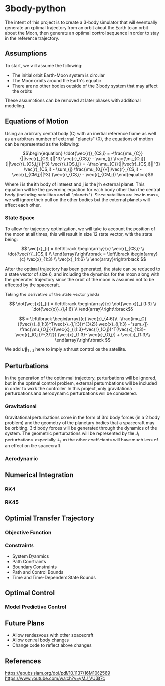 # 3body-python

The intent of this project is to create a 3-body simulator that will eventually generate an optimal trajectory from an orbit about the Earth to an orbit about the Moon, then generate an optimal control sequence in order to stay in the reference trajectory.

## Assumptions
To start, we will assume the following:

- The initial orbit Earth-Moon system is circular
- The Moon orbits around the Earth's equator
- There are no other bodies outside of the 3 body system that may affect the orbits


These assumptions can be removed at later phases with additional modeling.


## Equations of Motion
Using an arbitrary central body (C) with an inertial reference frame as well as an arbitrary number of external "planets" (O), the equations of motion can be represented as the following:

$$\begin{equation}
\ddot{\vec{r}}_{CS,i} = -\frac{\mu_{C}}{||\vec{r}_{CS,i}||^3} \vec{r}_{CS,i} - \sum_{j} \frac{\mu_{O,j}}{||\vec{r}_{OS,i,j}||^3} \vec{r}_{OS,i,j}
= -\frac{\mu_{C}}{||\vec{r}_{CS,i}||^3} \vec{r}_{CS,i} - \sum_{j} \frac{\mu_{O,j}}{||\vec{r}_{CS,i} - \vec{r}_{CM,j}||^3} (\vec{r}_{CS,i} - \vec{r}_{CM,j})
\end{equation}$$ 

Where i is the ith body of interest and j is the jth external planet. This equation will be the governing equation for each body other than the central body (including satellites and all "planets"). Since satellites are low in mass, we will ignore their pull on the other bodies but the external planets will affect each other. 

### State Space

To allow for trajectory optimization, we will take to account the position of the moon at all times, this will result in size 12 state vector, with the state being:

$$
\vec{x}_{i} =  \left\lbrack \begin{array}{c}
\vec{r}_{CS,i} \\
\dot{\vec{r}}_{CS,i} \\
\end{array}\right\rbrack = 
\left\lbrack \begin{array}{c}
\vec{x}_{1:3} \\ 
\vec{x}_{4:6} \\ 
\end{array}\right\rbrack
$$

After the optimal trajectory has been generated, the state can be reduced to a state vector of size 6, and including the dynamics for the moon along with the generated trajectory since the orbit of the moon is assumed not to be affected by the spacecraft.

Taking the derivative of the state vector yields

$$
\dot{\vec{x}}_{i} = 
\left\lbrack \begin{array}{c}
\dot{\vec{x}}_{i,1:3} \\ 
\dot{\vec{x}}_{i,4:6} \\ 
\end{array}\right\rbrack$$ 

$$ =
\left\lbrack \begin{array}{c}
\vec{x}_{4:6}\\ 
-\frac{\mu_C}{(\vec{x}_{i,1:3}^T\vec{x}_{i,1:3})^{3/2}} \vec{x}_{i,1:3} - \sum_{j} \frac{\mu_{O,j}}{(\vec{x}_{i,1:3}-\vec{r}_{O,j})^T(\vec{x}_{1:3}-\vec{r}_{O,j})^{3/2}} (\vec{x}_{1:3}-  \vec{x}_{O,j}) + \vec{u}_{1:3}\\ 
\end{array}\right\rbrack
$$

We add $\vec{u}_{1:3}$ here to imply a thrust control on the satellite.

## Perturbations
In the generation of the optimimal trajectory, perturbations will be ignored, but in the optimal control problem, external perturnbations will be included in order to work the controller. In this project, only gravitational perturbations and aerodynamic perturbations will be considered. 
### Gravitational
Gravitational perturbations come in the form of 3rd body forces (in a 2 body problem) and the geometry of the planetary bodies that a spacecraft may be orbiting.
3rd body forces will be generated through the dynamics of the system. The geometric perturbations will be represented by the $J_i$ perturbations, especially $J_2$ as the other coefficients will have much less of an effect on the spacecraft. 
### Aerodynamic
### 


## Numerical Integration
### RK4
### RK45

## Optimial Transfer Trajectory
### Objective Function

### Constraints
- System Dyanmics
- Path Constraints
- Boundary Constraints
- Path and Control Bounds
- Time and Time-Dependent State Bounds

## Optimal Control
### Model Predictive Control

## Future Plans
- Allow rendezvous with other spacecraft
- Allow central body changes
- Change code to reflect above changes

## References
https://epubs.siam.org/doi/pdf/10.1137/16M1062569  
https://www.youtube.com/watch?v=yMJ_VU3jt7c
